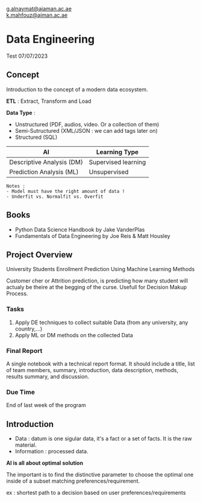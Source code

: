 g.alnaymat@ajaman.ac.ae\
k.mahfouz@ajman.ac.ae

# Data Engineering

Test 07/07/2023

## Concept

Introduction to the concept of a modern data ecosystem.

<b>ETL</b> : Extract, Transform and Load 

<b>Data Type</b> :
- Unstructured (PDF, audios, video. Or a collection of them)
- Semi-Sutructured (XML/JSON : we can add tags later on)
- Structured (SQL)

|AI|Learning Type|
|-|-|
|Descriptive Analysis (DM)|Supervised learning|
|Prediction Analysis (ML)|Unsupervised|

````
Notes :
- Model must have the right amount of data !
- Underfit vs. Normalfit vs. Overfit 
````

## Books

- Python Data Science Handbook by Jake VanderPlas
- Fundamentals of Data Engineering by Joe Reis & Matt Housley

## Project Overview

University Students Enrollment Prediction Using Machine Learning Methods

Customer cher or Attrition prediction, is predicting how many student will actualy be theire at the begging of the curse. Usefull for Decision Makup Process.

### Tasks

1. Apply DE techniques to collect suitable Data (from any university, any country,...)
2. Apply ML or DM methods on the collected Data

### Final Report

A single notebook with a technical report format. It should include a title, list of team members, summary, introduction, data description, methods, results summary, and discussion. 

### Due Time

End of last week of the program

## Introduction

- Data : datum is one sigular data, it's a fact or a set of facts. It is the raw material.
- Information : processed data.

<b>AI is all about optimal solution</b> 

The important is to find the distinctive parameter to choose the optimal one inside of a subset matching preferences/requirement.

ex : shortest path to a decision based on user preferences/requirements

